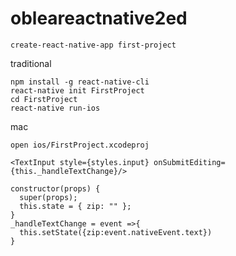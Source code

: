 # obleareactnative2ed
```
create-react-native-app first-project
```
traditional
```
npm install -g react-native-cli
react-native init FirstProject
cd FirstProject
react-native run-ios
```
mac
```
open ios/FirstProject.xcodeproj
```

```
<TextInput style={styles.input} onSubmitEditing={this._handleTextChange}/>
```
```
constructor(props) {  
  super(props);  
  this.state = { zip: "" };
}
_handleTextChange = event =>{
  this.setState({zip:event.nativeEvent.text})
}
```
